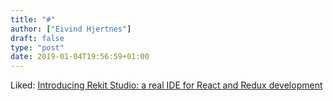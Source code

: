 ```yaml
---
title: "#"
author: ["Eivind Hjertnes"]
draft: false
type: "post"
date: 2019-01-04T19:56:59+01:00
---
```


Liked:
[Introducing
Rekit Studio: a real IDE for React and Redux development](https://medium.freecodecamp.org/introducing-rekit-studio-a-real-ide-for-react-and-redux-development-baf0c99cb542)
